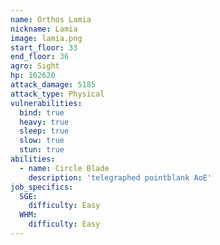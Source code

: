 ```yaml
---
name: Orthos Lamia
nickname: Lamia
image: lamia.png
start_floor: 33
end_floor: 36
agro: Sight
hp: 162620
attack_damage: 5185
attack_type: Physical
vulnerabilities:
  bind: true
  heavy: true
  sleep: true
  slow: true
  stun: true
abilities:
  - name: Circle Blade
    description: 'telegraphed pointblank AoE'
job_specifics:
  SGE:
    difficulty: Easy
  WHM:
    difficulty: Easy
---
```

